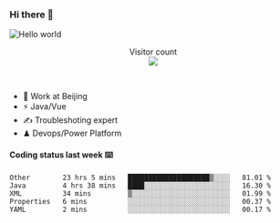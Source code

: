 ### Hi there 👋

<img src="https://raw.githubusercontent.com/sagar-viradiya/sagar-viradiya/master/resources/banner.png" alt="Hello world">
<p align="center"> 
  Visitor count<br/>
  <img src="https://profile-counter.glitch.me/youszoe/count.svg" />
</p>
<br/>

- 🍻 Work at Beijing 
- ⚡  Java/Vue
- ✍️  Troubleshoting expert
- ♟  Devops/Power Platform 

#### Coding status last week ⌨️

<!--START_SECTION:waka-->
```text
Other        23 hrs 5 mins   ████████████████████▒░░░░   81.01 % 
Java         4 hrs 38 mins   ████░░░░░░░░░░░░░░░░░░░░░   16.30 % 
XML          34 mins         ▒░░░░░░░░░░░░░░░░░░░░░░░░   01.99 % 
Properties   6 mins          ░░░░░░░░░░░░░░░░░░░░░░░░░   00.37 % 
YAML         2 mins          ░░░░░░░░░░░░░░░░░░░░░░░░░   00.17 % 
```
<!--END_SECTION:waka-->

<br/>
<center><img src="http://ghchart.rshah.org/409ba5/yousazoe" alt="" /></center>


